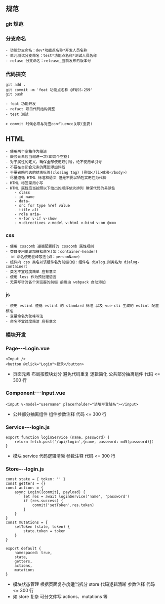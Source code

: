 ## 规范

### git 规范

### 分支命名

    - 功能分支命名：dev*功能点名称*开发人员名称
    - 单元测试分支命名：test*功能点名称*测试人员名称
    - relase 分支命名：release_当前发布的版本号

### 代码提交

```
git add .
git commit -m 'feat 功能点名称 @FQSS-259'
git push
```

    - feat 功能开发
    - refact 项目代码结构调整
    - test 测试

    > commit 时候必须与对应confluence关联(重要)

## HTML

    - 使用两个空格作为缩进
    - 嵌套元素应当缩进一次(即两个空格)
    - 对于属性的定义，确保全部使用双引号，绝不使用单引号
    - 不要在自闭合元素的尾部添加斜线
    - 不要省略可选的结束标签(closing tag) (例如</li>或者</body>)
    - 尽量遵循 HTML 标准和语义 但是不要以牺牲实用性为代价
    - HTML 标签采用小写
    - HTML 属性应当按照以下给出的顺序依次排列 确保代码的易读性
        - class
        - id name
        - data-
        - src for type href value
        - title alt
        - role aria-
        - v-for v-if v-show
        - v-directives v-model v-html v-bind v-on @xxx

### css

    - 使用 csscomb 遵循配置好的 csscomb 属性规则
    - 类目使用单词加横杠命名(如：container-header)
    - id 命名使用驼峰写法(如：personName)
    - 组件内 css 类名以该组件名为前缀(如：组件名 dialog,则类名为 dialog-container)
    - 类名不宜过度简单 应有意义
    - 使用 less 作为预处理语言
    - 无需写针对各个浏览器的前缀 前缀由 webpack 自动添加

### js

    - 使用 eslint 遵循 eslint 的 standard 标准 以及 vue-cli 生成的 eslint 配置标准
    - 变量命名为驼峰写法
    - 命名不宜过度简洁 应有意义

### 模块开发

### Page---Login.vue

```
<Input />
<button @click="Login">登录</button>
```

- 页面元素 布局按模块划分 避免代码重复 逻辑简化 公共部分抽离组件 代码 <= 300 行

### Component---Input.vue

```
<input v-model="username" placerholder="请填写登陆名"></input>
```

- 公共部分抽离组件 组件参数注释 代码 <= 300 行

### Service---login.js

```
export function loginService (name, password) {
    return fetch.post('/api/login',{name, password: md5(password)})
}
```

- 模块 service 代码逻辑清晰 参数注释 代码 <= 300 行

### Store---login.js

```
const state = { token: '' }
const getters = {}
const actions = {
    async Login({commit}, payload) {
        let res = await loginService('name', 'password')
        if (res.success) {
            commit('setToken',res.token)
        }
    }
}
const mutations = {
    setToken (state, token) {
        state.token = token
    }
}

export default {
    namespaced: true,
    state,
    getters,
    actions,
    mutations
}
```

- 模块状态管理 根据页面复杂度适当拆分 store 代码逻辑清晰 参数注释 代码 <= 300 行
- 如 store 复杂 可分文件写 actions、mutations 等
